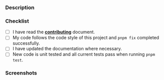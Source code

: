 ### Description

<!-- Describe your changes in detail and reference any issues it addresses-->

### Checklist

<!-- Go over all the following points, and put an `x` in all the boxes that apply. -->

- [ ] I have read the
      [**contributing**](https://github.com/remirror/backend/blob/HEAD/docs/contributing.md)
      document.
- [ ] My code follows the code style of this project and `pnpm fix` completed
      successfully.
- [ ] I have updated the documentation where necessary.
- [ ] New code is unit tested and all current tests pass when running
      `pnpm test`.

### Screenshots

<!-- Delete this section if not applicable -->
